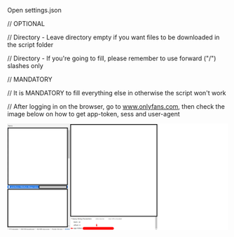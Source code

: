 Open settings.json

// OPTIONAL

  // Directory - Leave directory empty if you want files to be downloaded in the script folder

  // Directory - If you're going to fill, please remember to use forward ("/") slashes only


// MANDATORY

  // It is MANDATORY to fill everything else in otherwise the script won't work

  // After logging in on the browser, go to www.onlyfans.com, then check the image below on how to get app-token, sess and user-agent

  ![app-token](Examples/1.png)
